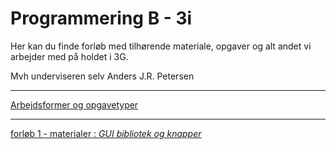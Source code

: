 # Programmering B - 3i

Her kan du finde forløb med tilhørende materiale, opgaver og alt andet vi arbejder med på holdet i 3G.

Mvh underviseren selv Anders J.R. Petersen

---

[Arbejdsformer og opgavetyper](arbejdsformer/arbejdsformer.md)

---

[forløb 1 - materialer : *GUI bibliotek og knapper*](forlob1_guilib_knapper/forlob1_guilib_knapper.md)
